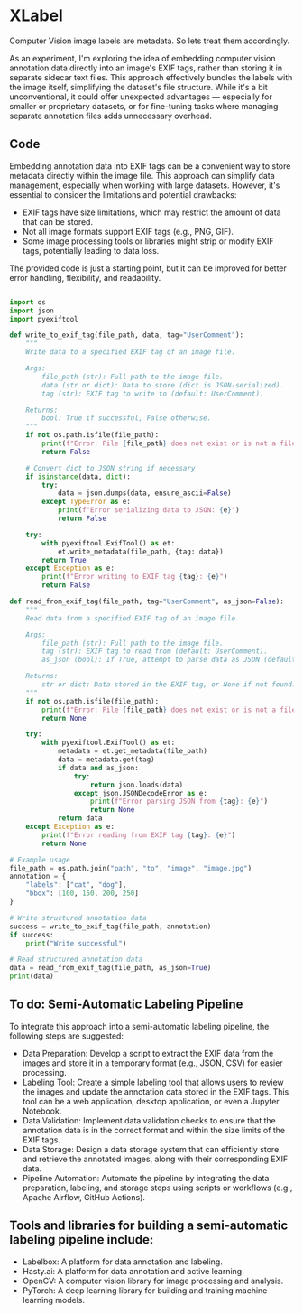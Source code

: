 # XLabel
Computer Vision image labels are metadata. So lets treat them accordingly.

As an experiment, I'm exploring the idea of embedding computer vision annotation data directly into an image's EXIF tags, rather than storing it in separate sidecar text files. This approach effectively bundles the labels with the image itself, simplifying the dataset's file structure. While it's a bit unconventional, it could offer unexpected advantages — especially for smaller or proprietary datasets, or for fine-tuning tasks where managing separate annotation files adds unnecessary overhead. 

## Code

Embedding annotation data into EXIF tags can be a convenient way to store metadata directly within the image file. This approach can simplify data management, especially when working with large datasets. However, it's essential to consider the limitations and potential drawbacks:

+ EXIF tags have size limitations, which may restrict the amount of data that can be stored. 
+ Not all image formats support EXIF tags (e.g., PNG, GIF). 
+ Some image processing tools or libraries might strip or modify EXIF tags, potentially leading to data loss. 
    
The provided code is just a starting point, but it can be improved for better error handling, flexibility, and readability.

```python

import os
import json
import pyexiftool

def write_to_exif_tag(file_path, data, tag="UserComment"):
    """
    Write data to a specified EXIF tag of an image file.

    Args:
        file_path (str): Full path to the image file.
        data (str or dict): Data to store (dict is JSON-serialized).
        tag (str): EXIF tag to write to (default: UserComment).

    Returns:
        bool: True if successful, False otherwise.
    """
    if not os.path.isfile(file_path):
        print(f"Error: File {file_path} does not exist or is not a file.")
        return False

    # Convert dict to JSON string if necessary
    if isinstance(data, dict):
        try:
            data = json.dumps(data, ensure_ascii=False)
        except TypeError as e:
            print(f"Error serializing data to JSON: {e}")
            return False

    try:
        with pyexiftool.ExifTool() as et:
            et.write_metadata(file_path, {tag: data})
        return True
    except Exception as e:
        print(f"Error writing to EXIF tag {tag}: {e}")
        return False

def read_from_exif_tag(file_path, tag="UserComment", as_json=False):
    """
    Read data from a specified EXIF tag of an image file.

    Args:
        file_path (str): Full path to the image file.
        tag (str): EXIF tag to read from (default: UserComment).
        as_json (bool): If True, attempt to parse data as JSON (default: False).

    Returns:
        str or dict: Data stored in the EXIF tag, or None if not found.
    """
    if not os.path.isfile(file_path):
        print(f"Error: File {file_path} does not exist or is not a file.")
        return None

    try:
        with pyexiftool.ExifTool() as et:
            metadata = et.get_metadata(file_path)
            data = metadata.get(tag)
            if data and as_json:
                try:
                    return json.loads(data)
                except json.JSONDecodeError as e:
                    print(f"Error parsing JSON from {tag}: {e}")
                    return None
            return data
    except Exception as e:
        print(f"Error reading from EXIF tag {tag}: {e}")
        return None

# Example usage
file_path = os.path.join("path", "to", "image", "image.jpg")
annotation = {
    "labels": ["cat", "dog"],
    "bbox": [100, 150, 200, 250]
}

# Write structured annotation data
success = write_to_exif_tag(file_path, annotation)
if success:
    print("Write successful")

# Read structured annotation data
data = read_from_exif_tag(file_path, as_json=True)
print(data)
```
## To do: Semi-Automatic Labeling Pipeline

To integrate this approach into a semi-automatic labeling pipeline, the following steps are suggested:

+ Data Preparation: Develop a script to extract the EXIF data from the images and store it in a temporary format (e.g., JSON, CSV) for easier processing. 
+ Labeling Tool: Create a simple labeling tool that allows users to review the images and update the annotation data stored in the EXIF tags. This tool can be a web application, desktop application, or even a Jupyter Notebook.
+ Data Validation: Implement data validation checks to ensure that the annotation data is in the correct format and within the size limits of the EXIF tags. 
+ Data Storage: Design a data storage system that can efficiently store and retrieve the annotated images, along with their corresponding EXIF data. 
+ Pipeline Automation: Automate the pipeline by integrating the data preparation, labeling, and storage steps using scripts or workflows (e.g., Apache Airflow, GitHub Actions).
    
## Tools and libraries for building a semi-automatic labeling pipeline include:

+ Labelbox: A platform for data annotation and labeling. 
+ Hasty.ai: A platform for data annotation and active learning. 
+ OpenCV: A computer vision library for image processing and analysis. 
+ PyTorch: A deep learning library for building and training machine learning models. 

